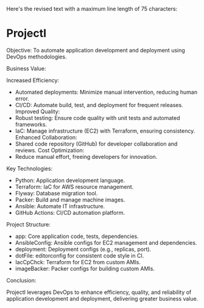 Here's the revised text with a maximum line length of 75 characters:

# ProjectI

Objective: To automate application development
and deployment using DevOps methodologies.

Business Value:

Increased Efficiency:
- Automated deployments: Minimize manual
    intervention, reducing human error.
- CI/CD: Automate build, test, and
    deployment for frequent releases.
Improved Quality:
- Robust testing: Ensure code quality with
    unit tests and automated frameworks.
- IaC: Manage infrastructure (EC2) with
    Terraform, ensuring consistency.
Enhanced Collaboration:
- Shared code repository (GitHub) for
    developer collaboration and reviews.
Cost Optimization:
- Reduce manual effort, freeing
    developers for innovation.

Key Technologies:

- Python: Application development language.
- Terraform: IaC for AWS resource management.
- Flyway: Database migration tool.
- Packer: Build and manage machine images.
- Ansible: Automate IT infrastructure.
- GitHub Actions: CI/CD automation platform.

Project Structure:

- app: Core application code, tests, 
    dependencies.
- AnsibleConfig: Ansible configs for EC2
    management and dependencies.
- deployment: Deployment configs
    (e.g., replicas, port).
- dotFile: editorconfig for consistent
    code style in CI.
- IacCpChck: Terraform for EC2 from
    custom AMIs.
- imageBacker: Packer configs for
    building custom AMIs.

Conclusion:

ProjectI leverages DevOps to enhance
efficiency, quality, and reliability of
application development and deployment,
delivering greater business value.
